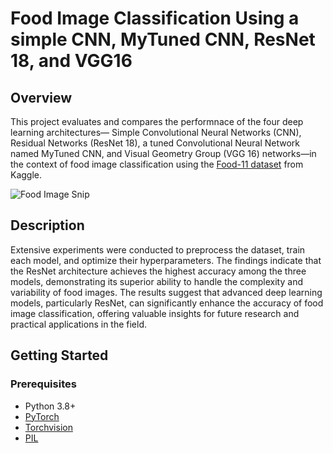 # Food Image Classification Using a simple CNN, MyTuned CNN, ResNet 18, and VGG16

## Overview

This project evaluates and compares the performnace of the four deep learning architectures— Simple Convolutional Neural Networks (CNN), Residual Networks (ResNet 18), a tuned Convolutional Neural Network named MyTuned CNN, and Visual Geometry Group (VGG 16) networks—in the context of food image classification using the [Food-11 dataset](https://www.kaggle.com/datasets/vermaavi/food11) from Kaggle.


![Food Image Snip](https://github.com/Chivans31/Image-Classification-using-Deep-Learning/assets/109700556/d08ccfea-652f-4cf2-a1b3-47e2945141b4)

## Description

Extensive experiments were conducted to preprocess the dataset, train each model, and optimize their hyperparameters. The findings indicate that the ResNet architecture achieves the highest accuracy among the three models, demonstrating its superior ability to handle the complexity and variability of food images. The results suggest that advanced deep learning models, particularly ResNet, can significantly enhance the accuracy of food image classification, offering valuable insights for future research and practical applications in the field.

## Getting Started

### Prerequisites
- Python 3.8+
- [PyTorch](https://pytorch.org/)
- [Torchvision](https://pytorch.org/vision/stable/index.html)
- [PIL](https://pillow.readthedocs.io/en/stable/)
